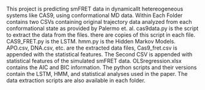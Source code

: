 This project is predicting smFRET data in dynamicallt hetereogeneous systems like CAS9, using conformational MD data.
Within Each Folder contains two CSVs containing original trajectory data analyzed from each conformational state as provided by Palermo et. al.
cas9data.py is the script to extract the data from the files. there are copies of this script in each file.
CAS9_FRET.py is the LSTM. hmm.py is the Hidden Markov Models. 
APO.csv, DNA.csv, etc. are the extracted data files, Cas9_fret.csv is appended with the statistical features.
The Second CSV is appended with statistical features of the simulated smFRET data.
OLSregression.xlsx contains the AIC and BIC information.
The python scripts and their versions contain the LSTM, HMM, and statistical analyses used in the paper.
The  data extraction scripts are also available in each folder.

